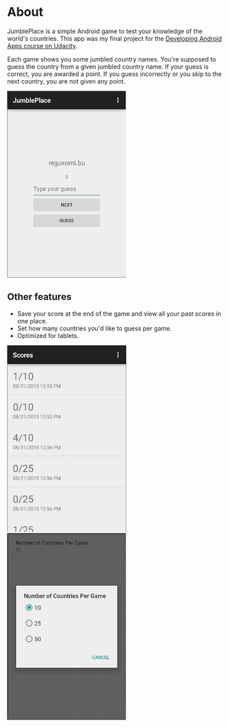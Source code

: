 # About
JumblePlace is a simple Android game to test your knowledge of the world's countries. This app was my final project for the [Developing Android Apps course on Udacity](https://www.udacity.com/course/developing-android-apps--ud853).

Each game shows you some jumbled country names. You're supposed to guess the country from a given jumbled country name. If your guess is correct, you are awarded a point. If you guess incorrectly or you skip to the next country, you are not given any point. 

![](https://github.com/niravb1992/jumbleplace/blob/master/screenshots/MainActivity.png)

## Other features
* Save your score at the end of the game and view all your past scores in one place. 
* Set how many countries you'd like to guess per game. 
* Optimized for tablets.

![](https://github.com/niravb1992/jumbleplace/blob/master/screenshots/ScoresActivity.png)
![](https://github.com/niravb1992/jumbleplace/blob/master/screenshots/SettingsActivity.png)


